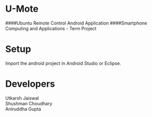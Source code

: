 U-Mote
======
####Ubuntu Remote Control Android Application
####Smartphone Computing and Applications - Term Project

Setup
=====
Import the android project in Android Studio or Eclipse.

Developers
==========
Utkarsh Jaiswal  
Shushman Choudhary  
Aniruddha Gupta
